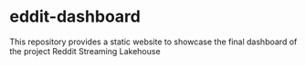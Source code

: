 # eddit-dashboard
This repository provides a static website to showcase the final dashboard of the project Reddit Streaming Lakehouse
